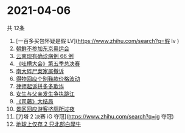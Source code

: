 # 2021-04-06
  共 12条

  <!-- BEGIN -->
  <!-- 最后更新时间:Tue Apr 06 2021 06:17:48 GMT+0000 (Coordinated Universal Time) -->
  1. [一百多买包怀疑是假 LV](https://www.zhihu.com/search?q=假 lv )
1. [朝鲜不参加东京奥运会](https://www.zhihu.com/search?q=东京奥运会)
1. [云南现有确诊病例 66 例](https://www.zhihu.com/search?q=云南疫情)
1. [《吐槽大会》第五季总决赛](https://www.zhihu.com/search?q=吐槽大会)
1. [南大碎尸案家属撤诉](https://www.zhihu.com/search?q=南大碎尸案)
1. [得物回应个别鞋款价格波动](https://www.zhihu.com/search?q=得物)
1. [律师起诉拼多多欺诈](https://www.zhihu.com/search?q=拼多多)
1. [女生与父亲发生争执跳江](https://www.zhihu.com/search?q=女生跳江)
1. [《司藤》大结局](https://www.zhihu.com/search?q=司藤)
1. [景区回应游客挤厕所过夜](https://www.zhihu.com/search?q=泰山)
1. [刀塔 2 决赛 iG 夺冠](https://www.zhihu.com/search?q=ig 夺冠)
1. [地球上仅存 2 只北部白犀牛](https://www.zhihu.com/search?q=北部白犀牛)
  <!-- END -->
  